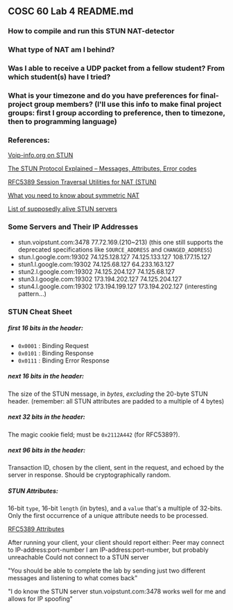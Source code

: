 ## COSC 60 Lab 4 README.md

### How to compile and run this STUN NAT-detector

### What type of NAT am I behind?

### Was I able to receive a UDP packet from a fellow student? From which student(s) have I tried?

### What is your timezone and do you have preferences for final-project group members? (I'll use this info to make final project groups: first I group according to preference, then to timezone, then to programming language)


### References:

[Voip-info.org on STUN](https://www.voip-info.org/stun/)

[The STUN Protocol Explained – Messages, Attributes, Error codes](https://www.3cx.com/blog/voip-howto/stun-details/)

[RFC5389 Session Traversal Utilities for NAT (STUN)](https://tools.ietf.org/html/rfc5389)

[What you need to know about symmetric NAT](https://think-like-a-computer.com/2011/09/19/symmetric-nat/)

[List of supposedly alive STUN servers](https://github.com/DamonOehlman/freeice#stun)

### Some Servers and Their IP Addresses

* stun.voipstunt.com:3478 77.72.169.(210~213) (this one still supports the deprecated specifications like `SOURCE_ADDRESS` and `CHANGED_ADDRESS`)
* stun.l.google.com:19302 74.125.128.127 74.125.133.127 108.177.15.127
* stun1.l.google.com:19302 74.125.68.127 64.233.163.127
* stun2.l.google.com:19302 74.125.204.127 74.125.68.127
* stun3.l.google.com:19302 173.194.202.127 74.125.204.127
* stun4.l.google.com:19302 173.194.199.127 173.194.202.127 (interesting pattern...)

### STUN Cheat Sheet

##### first 16 bits in the header:

* `0x0001` : Binding Request
* `0x0101` : Binding Response
* `0x0111` : Binding Error Response

##### next 16 bits in the header:

The size of the STUN message, in *bytes*, *excluding* the 20-byte STUN header. (remember: all STUN attributes are padded to a multiple of 4 bytes)

##### next 32 bits in the header:

The magic cookie field; must be `0x2112A442` (for RFC5389?).

##### next 96 bits in the header:

Transaction ID, chosen by the client, sent in the request, and echoed by the server in response. Should be cryptographically random.

##### STUN Attributes:

16-bit `type`, 16-bit `length` (in bytes), and a `value` that's a multiple of 32-bits. Only the first occurrence of a unique attribute needs to be processed.

[RFC5389 Attributes](https://tools.ietf.org/html/rfc5389#section-15)


After running your client, your client should report either:
Peer may connect to IP-address:port-number
I am IP-address:port-number, but probably unreachable
Could not connect to a STUN server

"You should be able to complete the lab by sending just two different messages and listening to what comes back"

"I do know the STUN server stun.voipstunt.com:3478 works well for me and allows for IP spoofing"
